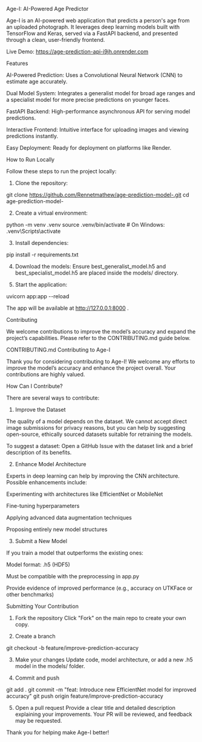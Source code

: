 Age-I: AI-Powered Age Predictor

Age-I is an AI-powered web application that predicts a person's age from an uploaded photograph. It leverages deep learning models built with TensorFlow and Keras, served via a FastAPI backend, and presented through a clean, user-friendly frontend.

Live Demo: https://age-prediction-api-i9jh.onrender.com

Features

AI-Powered Prediction: Uses a Convolutional Neural Network (CNN) to estimate age accurately.

Dual Model System: Integrates a generalist model for broad age ranges and a specialist model for more precise predictions on younger faces.

FastAPI Backend: High-performance asynchronous API for serving model predictions.

Interactive Frontend: Intuitive interface for uploading images and viewing predictions instantly.

Easy Deployment: Ready for deployment on platforms like Render.

How to Run Locally

Follow these steps to run the project locally:

1. Clone the repository:

git clone https://github.com/Rennetmathew/age-prediction-model-.git
cd age-prediction-model-


2. Create a virtual environment:

python -m venv .venv
source .venv/bin/activate  # On Windows: .venv\Scripts\activate


3. Install dependencies:

pip install -r requirements.txt


4. Download the models:
Ensure best_generalist_model.h5 and best_specialist_model.h5 are placed inside the models/ directory.

5. Start the application:

uvicorn app:app --reload


The app will be available at http://127.0.0.1:8000
.

Contributing

We welcome contributions to improve the model’s accuracy and expand the project’s capabilities. Please refer to the CONTRIBUTING.md guide below.

CONTRIBUTING.md
Contributing to Age-I

Thank you for considering contributing to Age-I! We welcome any efforts to improve the model’s accuracy and enhance the project overall. Your contributions are highly valued.

How Can I Contribute?

There are several ways to contribute:

1. Improve the Dataset

The quality of a model depends on the dataset. We cannot accept direct image submissions for privacy reasons, but you can help by suggesting open-source, ethically sourced datasets suitable for retraining the models.

To suggest a dataset: Open a GitHub Issue
 with the dataset link and a brief description of its benefits.

2. Enhance Model Architecture

Experts in deep learning can help by improving the CNN architecture. Possible enhancements include:

Experimenting with architectures like EfficientNet or MobileNet

Fine-tuning hyperparameters

Applying advanced data augmentation techniques

Proposing entirely new model structures

3. Submit a New Model

If you train a model that outperforms the existing ones:

Model format: .h5 (HDF5)

Must be compatible with the preprocessing in app.py

Provide evidence of improved performance (e.g., accuracy on UTKFace or other benchmarks)

Submitting Your Contribution

1. Fork the repository
Click "Fork" on the main repo
 to create your own copy.

2. Create a branch

git checkout -b feature/improve-prediction-accuracy


3. Make your changes
Update code, model architecture, or add a new .h5 model in the models/ folder.

4. Commit and push

git add .
git commit -m "feat: Introduce new EfficientNet model for improved accuracy"
git push origin feature/improve-prediction-accuracy


5. Open a pull request
Provide a clear title and detailed description explaining your improvements. Your PR will be reviewed, and feedback may be requested.

Thank you for helping make Age-I better!